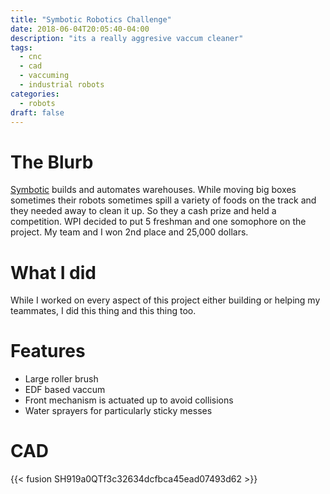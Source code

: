 ```yaml
---
title: "Symbotic Robotics Challenge"
date: 2018-06-04T20:05:40-04:00
description: "its a really aggresive vaccum cleaner"
tags:
  - cnc
  - cad
  - vaccuming
  - industrial robots
categories:
  - robots
draft: false
---
```


# The Blurb

[Symbotic](https://www.symbotic.com/) builds and automates warehouses. While moving big boxes sometimes their robots sometimes spill a variety of foods on the track and they needed away to clean it up. So they a cash prize and held a competition. WPI decided to put 5 freshman and one somophore on the project. My team and I won 2nd place and 25,000 dollars. 

# What I did
While I worked on every aspect of this project either building or helping my teammates, I did this thing and this thing too.

# Features
  - Large roller brush
  - EDF based vaccum  
  - Front mechanism is actuated up to avoid collisions
  - Water sprayers for particularly sticky messes 

# CAD

{{< fusion SH919a0QTf3c32634dcfbca45ead07493d62 >}}

